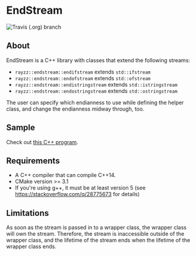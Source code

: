 # EndStream

![Travis (.org) branch](https://img.shields.io/travis/rzhao271/endstream/master)

## About

EndStream is a C++ library with classes that extend the following streams:

- `rayzz::endstream::endifstream` extends `std::ifstream`
- `rayzz::endstream::endofstream` extends `std::ofstream`
- `rayzz::endstream::endistringstream` extends `std::istringstream`
- `rayzz::endstream::endostringstream` extends `std::ostringstream`

The user can specify which endianness to use while defining the helper class, 
and change the endianness midway through, too.

## Sample

Check out [this C++ program](sample/src/main.cpp).

## Requirements

- A C++ compiler that can compile C++14.
- CMake version >= 3.1
- If you're using g++, it must be at least version 5 (see https://stackoverflow.com/q/28775673 for details)

## Limitations

As soon as the stream is passed in to a wrapper class, the wrapper class will own the stream.
Therefore, the stream is inaccessible outside of the wrapper class, and the lifetime of the stream ends when the lifetime of the wrapper class ends.
